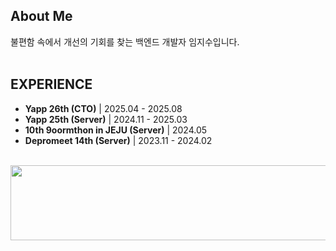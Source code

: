 ## About Me
불편함 속에서 개선의 기회를 찾는 백엔드 개발자 임지수입니다.
<br><br>

## EXPERIENCE
- **Yapp 26th (CTO)** | 2025.04 - 2025.08
- **Yapp 25th (Server)** | 2024.11 - 2025.03
- **10th 9oormthon in JEJU (Server)** | 2024.05
- **Depromeet 14th (Server)** | 2023.11 - 2024.02
<br><br>

<a href="https://github.com/devxb/gitanimals">
  <img src="https://render.gitanimals.org/lines/Ji-soo708?pet-id=1" width="1000" height="120"/>
</a>
